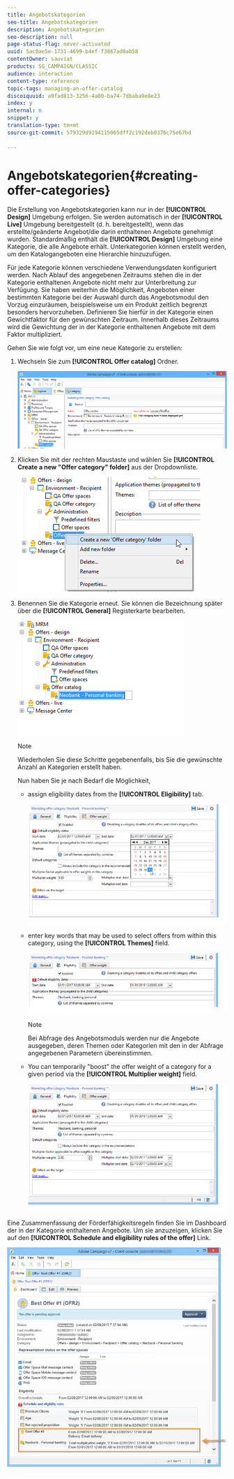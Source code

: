 ```yaml
---
title: Angebotskategorien
seo-title: Angebotskategorien
description: Angebotskategorien
seo-description: null
page-status-flag: never-activated
uuid: 5ac0ae5e-1731-4699-b4ef-f3867ad0ab58
contentOwner: sauviat
products: SG_CAMPAIGN/CLASSIC
audience: interaction
content-type: reference
topic-tags: managing-an-offer-catalog
discoiquuid: a9fad813-3256-4a00-ba74-7dbaba9e8e23
index: y
internal: n
snippet: y
translation-type: tm+mt
source-git-commit: 579329d9194115065dff2c192deb0376c75e67bd

---
```



# Angebotskategorien{#creating-offer-categories}

Die Erstellung von Angebotskategorien kann nur in der **[!UICONTROL Design]** Umgebung erfolgen. Sie werden automatisch in der **[!UICONTROL Live]** Umgebung bereitgestellt (d. h. bereitgestellt), wenn das erstellte/geänderte Angebot/die darin enthaltenen Angebote genehmigt wurden. Standardmäßig enthält die **[!UICONTROL Design]** Umgebung eine Kategorie, die alle Angebote erhält. Unterkategorien können erstellt werden, um den Katalogangeboten eine Hierarchie hinzuzufügen.

Für jede Kategorie können verschiedene Verwendungsdaten konfiguriert werden. Nach Ablauf des angegebenen Zeitraums stehen die in der Kategorie enthaltenen Angebote nicht mehr zur Unterbreitung zur Verfügung. Sie haben weiterhin die Möglichkeit, Angeboten einer bestimmten Kategorie bei der Auswahl durch das Angebotsmodul den Vorzug einzuräumen, beispielsweise um ein Produkt zeitlich begrenzt besonders hervorzuheben. Definieren Sie hierfür in der Kategorie einen Gewichtfaktor für den gewünschten Zeitraum. Innerhalb dieses Zeitraums wird die Gewichtung der in der Kategorie enthaltenen Angebote mit dem Faktor multipliziert.

Gehen Sie wie folgt vor, um eine neue Kategorie zu erstellen:

1. Wechseln Sie zum **[!UICONTROL Offer catalog]** Ordner.

   ![](assets/offer_cat_create_001.png)

1. Klicken Sie mit der rechten Maustaste und wählen Sie **[!UICONTROL Create a new "Offer category" folder]** aus der Dropdownliste.

   ![](assets/offer_cat_create_002.png)

1. Benennen Sie die Kategorie erneut. Sie können die Bezeichnung später über die **[!UICONTROL General]** Registerkarte bearbeiten.

   ![](assets/offer_cat_create_003.png)

   >[!NOTE]
   >
   >Wiederholen Sie diese Schritte gegebenenfalls, bis Sie die gewünschte Anzahl an Kategorien erstellt haben.

   Nun haben Sie je nach Bedarf die Möglichkeit,

   * assign eligibility dates from the **[!UICONTROL Eligibility]** tab.

      ![](assets/offer_cat_create_004.png)

   * enter key words that may be used to select offers from within this category, using the **[!UICONTROL Themes]** field.

      ![](assets/offer_cat_create_005.png)

      >[!NOTE]
      >
      >Bei Abfrage des Angebotsmoduls werden nur die Angebote ausgegeben, deren Themen oder Kategorien mit den in der Abfrage angegebenen Parametern übereinstimmen.

   * You can temporarily &quot;boost&quot; the offer weight of a category for a given period via the **[!UICONTROL Multiplier weight]** field.

      ![](assets/offer_cat_create_006.png)

Eine Zusammenfassung der Förderfähigkeitsregeln finden Sie im Dashboard der in der Kategorie enthaltenen Angebote. Um sie anzuzeigen, klicken Sie auf den **[!UICONTROL Schedule and eligibility rules of the offer]** Link.

![](assets/offer_create_006.png)

